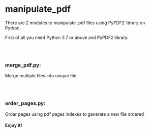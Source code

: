 <h1>manipulate_pdf</h1>

<p>There are 2 modules to manipulate .pdf files using PyPDF2 library on Python.</p>

<p>First of all you need Python 3.7 or above and PyPDF2 library.</p>
<br></br>

<h3>merge_pdf.py:</h3>
<p>Merge multiple files into unique file</p>
<br></br>

<h3>order_pages.py:</h3>
  <p>Order pages using pdf pages indexes to generate a new file ordered</p>
  
  <h4>Enjoy it!</h4>

